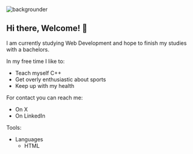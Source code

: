 ![backgrounder](https://github.com/user-attachments/assets/fcbb3420-9a6d-4d85-81cd-1c54f463e9d9)

## Hi there, Welcome! 👋


I am currently studying Web Development and hope to finish my studies with a bachelors.

In my free time I like to:
- Teach myself C++ 
- Get overly enthusiastic about sports
- Keep up with my health

For contact you can reach me:
- On X
- On LinkedIn

Tools:
- Languages
  - HTML 
